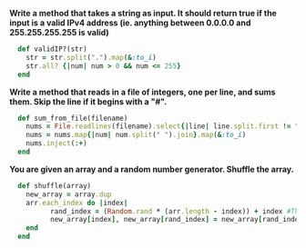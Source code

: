 **Write a method that takes a string as input. It should return true if the input is a valid IPv4 address (ie. anything between 0.0.0.0 and 255.255.255.255 is valid)**

  ```ruby
    def validIP?(str)
      str = str.split(".").map(&:to_i)
      str.all? {|num| num > 0 && num <= 255}
    end
  ```

**Write a method that reads in a file of integers, one per line, and sums them. Skip the line if it begins with a "#".**

  ```ruby
    def sum_from_file(filename)
      nums = File.readlines(filename).select{|line| line.split.first != "#"}
      nums = nums.map{|num| num.split(" ").join}.map(&:to_i)
      nums.inject(:+)
    end
  ```
  
**You are given an array and a random number generator. Shuffle the array.**  

  ```ruby
    def shuffle(array)
      new_array = array.dup
      arr.each_index do |index| 
      		rand_index = (Random.rand * (arr.length - index)) + index #This is equivalent to rand(index..arr.length)
      		new_array[index], new_array[rand_index] = new_array[rand_index], new_array[index]
      end
    end
  ```
